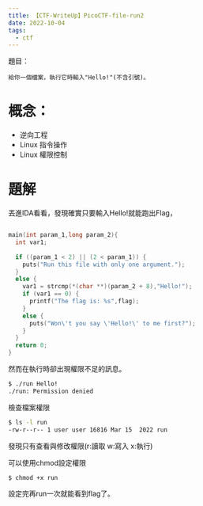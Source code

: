 ```yaml
---
title: 【CTF-WriteUp】PicoCTF-file-run2
date: 2022-10-04
tags:
  - ctf
---
```


題目：

	給你一個檔案，執行它時輸入"Hello!"(不含引號)。
	
# 概念：

* 逆向工程
* Linux 指令操作
* Linux 權限控制

# 題解

丟進IDA看看，發現確實只要輸入Hello!就能跑出Flag，

```cpp

main(int param_1,long param_2){
  int var1;
  
  if ((param_1 < 2) || (2 < param_1)) {
    puts("Run this file with only one argument.");
  }
  else {
    var1 = strcmp(*(char **)(param_2 + 8),"Hello!");
    if (var1 == 0) {
      printf("The flag is: %s",flag);
    }
    else {
      puts("Won\'t you say \'Hello!\' to me first?");
    }
  }
  return 0;
}


```

然而在執行時卻出現權限不足的訊息。

```sh
$ ./run Hello!
./run: Permission denied
```

檢查檔案權限

```sh
$ ls -l run
-rw-r--r-- 1 user user 16816 Mar 15  2022 run
```

發現只有查看與修改權限(r:讀取 w:寫入 x:執行)

可以使用chmod設定權限

```sh
$ chmod +x run
```

設定完再run一次就能看到flag了。